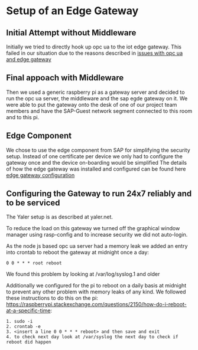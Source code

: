 # Setup of an Edge Gateway

## Initial Attempt without Middleware

Initially we tried to directly hook up opc ua to the iot edge gateway. This failed in our situation due to the reasons described in [issues with opc ua and edge gateway](edge-gateway-issues.md)

## Final appoach with Middleware

Then we used a generic raspberry pi as a gateway server and decided to run the opc ua server, the middleware and the sap egde gateway on it. We were able to put the gateway onto the desk of one of our project team members and have the SAP-Guest network segment connected to this room and to this pi.

## Edge Component

We chose to use the edge component from SAP for simplifying the security setup. Instead of one certificate per device we only had to configure the gateway once and the device on-boarding would be simplified The details of how the edge gateway was installed and configured can be found here [edge gateway configuration](Install_IoT_Gateway_Edge_OPCUA.md)

## Configuring the Gateway to run 24x7 reliably and to be serviced

The Yaler setup is as described at yaler.net.

To reduce the load on this gateway we turned off the graphical window manager using rasp-config and to increase security we did not auto-login.

As the node js based opc ua server had a memory leak we added an entry into crontab to reboot the gateway at midnight once a day:

    0 0	* * * root reboot

We found this problem by looking at /var/log/syslog.1 and older

Additionally we configured for the pi to reboot on a daily basis at midnight to prevent any other problem with memory leaks of any kind. We followed these instructions to do this on the pi: https://raspberrypi.stackexchange.com/questions/2150/how-do-i-reboot-at-a-specific-time:

    1. sudo -i
    2. crontab -e
    3. <insert a line 0 0 * * * reboot> and then save and exit
    4. to check next day look at /var/syslog the next day to check if reboot did happen
